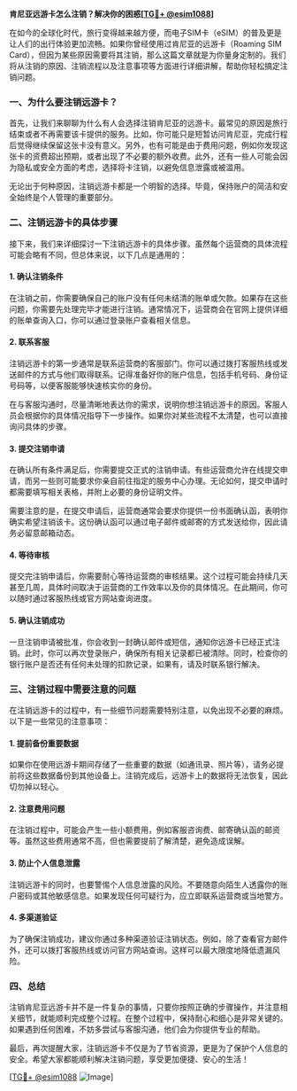 **肯尼亚远游卡怎么注销？解决你的困惑[[TG💪+ @esim1088](https://t.me/s/esim1088)]**

在如今的全球化时代，旅行变得越来越方便，而电子SIM卡（eSIM）的普及更是让人们的出行体验更加流畅。如果你曾经使用过肯尼亚的远游卡（Roaming SIM Card），但因为某些原因需要将其注销，那么这篇文章就是为你量身定制的。我们将从注销的原因、注销流程以及注意事项等方面进行详细讲解，帮助你轻松搞定注销问题。

### 一、为什么要注销远游卡？

首先，让我们来聊聊为什么有人会选择注销肯尼亚的远游卡。最常见的原因是旅行结束或者不再需要该卡提供的服务。比如，你可能只是短暂访问肯尼亚，完成行程后觉得继续保留这张卡没有意义。另外，也有可能是由于费用问题，例如你发现这张卡的资费超出预期，或者出现了不必要的额外收费。此外，还有一些人可能会因为隐私或安全方面的考虑，选择将卡注销，以避免信息泄露或被滥用。

无论出于何种原因，注销远游卡都是一个明智的选择。毕竟，保持账户的简洁和安全始终是个人管理的重要部分。

### 二、注销远游卡的具体步骤

接下来，我们来详细探讨一下注销远游卡的具体步骤。虽然每个运营商的具体流程可能会略有不同，但总体来说，以下几点是通用的：

#### 1. 确认注销条件
在注销之前，你需要确保自己的账户没有任何未结清的账单或欠款。如果存在这些问题，你需要先处理完毕才能进行注销。通常情况下，运营商会在官网上提供详细的账单查询入口，你可以通过登录账户查看相关信息。

#### 2. 联系客服
注销远游卡的第一步通常是联系运营商的客服部门。你可以通过拨打客服热线或发送邮件的方式与他们取得联系。记得准备好你的账户信息，包括手机号码、身份证号码等，以便客服能够快速核实你的身份。

在与客服沟通时，尽量清晰地表达你的需求，说明你想注销远游卡的原因。客服人员会根据你的具体情况指导下一步操作。如果你对某些流程不太清楚，也可以直接询问具体的步骤。

#### 3. 提交注销申请
在确认所有条件满足后，你需要提交正式的注销申请。有些运营商允许在线提交申请，而另一些则可能要求你亲自前往指定的服务中心办理。无论如何，提交申请时都需要填写相关表格，并附上必要的身份证明文件。

需要注意的是，在提交申请后，运营商通常会要求你提供一份书面确认函，表明你确实希望注销该卡。这份确认函可以通过电子邮件或邮寄的方式发送给你，因此请务必留意邮箱动态。

#### 4. 等待审核
提交完注销申请后，你需要耐心等待运营商的审核结果。这个过程可能会持续几天甚至几周，具体时间取决于运营商的工作效率以及你的具体情况。在此期间，你可以随时通过客服热线或官方网站查询进度。

#### 5. 确认注销成功
一旦注销申请被批准，你会收到一封确认邮件或短信，通知你远游卡已经正式注销。此时，你可以再次登录账户，确保所有相关记录都已被清除。同时，检查你的银行账户是否还有任何未处理的扣款记录，如果有，请及时联系银行解决。

### 三、注销过程中需要注意的问题

在注销远游卡的过程中，有一些细节问题需要特别注意，以免出现不必要的麻烦。以下是一些常见的注意事项：

#### 1. 提前备份重要数据
如果你在使用远游卡期间存储了一些重要的数据（如通讯录、照片等），请务必提前将这些数据备份到其他设备上。注销完成后，远游卡上的数据将无法恢复，因此切勿掉以轻心。

#### 2. 注意费用问题
在注销过程中，可能会产生一些小额费用，例如客服咨询费、邮寄确认函的邮资等。虽然这些费用通常不高，但也需要提前了解清楚，避免造成误解。

#### 3. 防止个人信息泄露
注销远游卡的同时，也要警惕个人信息泄露的风险。不要随意向陌生人透露你的账户密码或其他敏感信息。如果发现任何可疑行为，应立即联系运营商或当地警方。

#### 4. 多渠道验证
为了确保注销成功，建议你通过多种渠道验证注销状态。例如，除了查看官方邮件外，还可以拨打客服热线或访问官方网站查询。这样可以最大限度地降低遗漏风险。

### 四、总结

注销肯尼亚远游卡并不是一件复杂的事情，只要你按照正确的步骤操作，并注意相关细节，就能顺利完成整个过程。在整个过程中，保持耐心和细心是非常关键的。如果遇到任何困难，不妨多尝试与客服沟通，他们会为你提供专业的帮助。

最后，再次提醒大家，注销远游卡不仅是为了节省资源，更是为了保护个人信息的安全。希望大家都能顺利解决注销问题，享受更加便捷、安心的生活！

[[TG💪+ @esim1088](https://t.me/s/esim1088) ![Image](https://i.postimg.cc/4NQfJmqS/Snipaste-2025-05-13-00-14-12.png)]